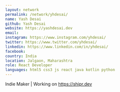 ```yaml
---
layout: network
permalink: /network/yhdesai/
name: Yash Desai
github: Yash Desai
website: https://yashdesai.dev
email:
instagram: https://www.instagram.com/yhdesai/
twitter: https://www.twitter.com/yhdesai/
linkedin: https://www.linkedin.com/in/yhdesai/
facebook:
country: India
location: Jalgaon, Maharashtra
role: React Developer
languages: html5 css3 js react java kotlin python
---
```


Indie Maker | Working on https://shipr.dev
